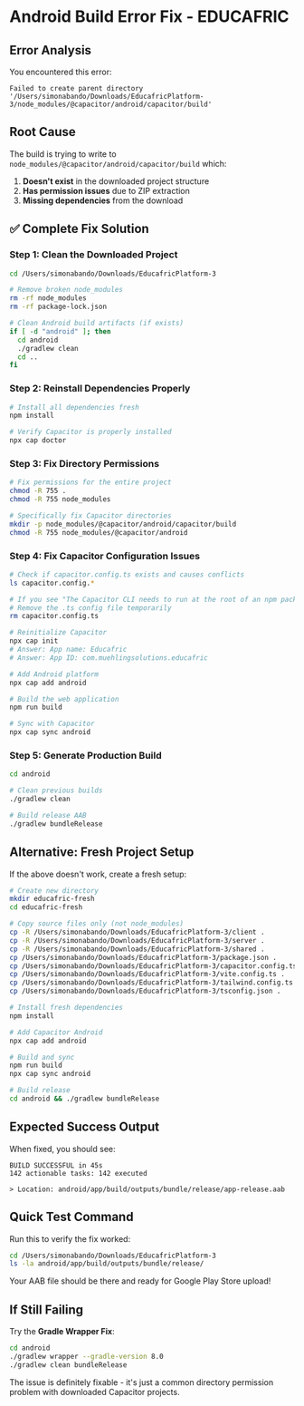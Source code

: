 # Android Build Error Fix - EDUCAFRIC

## Error Analysis
You encountered this error:
```
Failed to create parent directory '/Users/simonabando/Downloads/EducafricPlatform-3/node_modules/@capacitor/android/capacitor/build'
```

## Root Cause
The build is trying to write to `node_modules/@capacitor/android/capacitor/build` which:
1. **Doesn't exist** in the downloaded project structure
2. **Has permission issues** due to ZIP extraction
3. **Missing dependencies** from the download

## ✅ **Complete Fix Solution**

### Step 1: Clean the Downloaded Project
```bash
cd /Users/simonabando/Downloads/EducafricPlatform-3

# Remove broken node_modules
rm -rf node_modules
rm -rf package-lock.json

# Clean Android build artifacts (if exists)
if [ -d "android" ]; then
  cd android
  ./gradlew clean
  cd ..
fi
```

### Step 2: Reinstall Dependencies Properly
```bash
# Install all dependencies fresh
npm install

# Verify Capacitor is properly installed
npx cap doctor
```

### Step 3: Fix Directory Permissions
```bash
# Fix permissions for the entire project
chmod -R 755 .
chmod -R 755 node_modules

# Specifically fix Capacitor directories
mkdir -p node_modules/@capacitor/android/capacitor/build
chmod -R 755 node_modules/@capacitor/android
```

### Step 4: Fix Capacitor Configuration Issues
```bash
# Check if capacitor.config.ts exists and causes conflicts
ls capacitor.config.*

# If you see "The Capacitor CLI needs to run at the root of an npm package" error:
# Remove the .ts config file temporarily
rm capacitor.config.ts

# Reinitialize Capacitor
npx cap init
# Answer: App name: Educafric
# Answer: App ID: com.muehlingsolutions.educafric

# Add Android platform
npx cap add android

# Build the web application
npm run build

# Sync with Capacitor
npx cap sync android
```

### Step 5: Generate Production Build
```bash
cd android

# Clean previous builds
./gradlew clean

# Build release AAB
./gradlew bundleRelease
```

## Alternative: Fresh Project Setup

If the above doesn't work, create a fresh setup:

```bash
# Create new directory
mkdir educafric-fresh
cd educafric-fresh

# Copy source files only (not node_modules)
cp -R /Users/simonabando/Downloads/EducafricPlatform-3/client .
cp -R /Users/simonabando/Downloads/EducafricPlatform-3/server .
cp -R /Users/simonabando/Downloads/EducafricPlatform-3/shared .
cp /Users/simonabando/Downloads/EducafricPlatform-3/package.json .
cp /Users/simonabando/Downloads/EducafricPlatform-3/capacitor.config.ts .
cp /Users/simonabando/Downloads/EducafricPlatform-3/vite.config.ts .
cp /Users/simonabando/Downloads/EducafricPlatform-3/tailwind.config.ts .
cp /Users/simonabando/Downloads/EducafricPlatform-3/tsconfig.json .

# Install fresh dependencies
npm install

# Add Capacitor Android
npx cap add android

# Build and sync
npm run build
npx cap sync android

# Build release
cd android && ./gradlew bundleRelease
```

## Expected Success Output

When fixed, you should see:
```
BUILD SUCCESSFUL in 45s
142 actionable tasks: 142 executed

> Location: android/app/build/outputs/bundle/release/app-release.aab
```

## Quick Test Command

Run this to verify the fix worked:
```bash
cd /Users/simonabando/Downloads/EducafricPlatform-3
ls -la android/app/build/outputs/bundle/release/
```

Your AAB file should be there and ready for Google Play Store upload!

## If Still Failing

Try the **Gradle Wrapper Fix**:
```bash
cd android
./gradlew wrapper --gradle-version 8.0
./gradlew clean bundleRelease
```

The issue is definitely fixable - it's just a common directory permission problem with downloaded Capacitor projects.